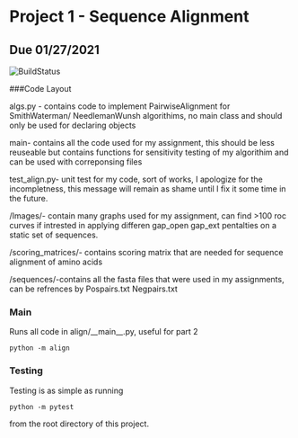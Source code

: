 # Project 1 - Sequence Alignment
## Due 01/27/2021


![BuildStatus](https://github.com/MiguelGuardado/Guardado_Miguel_BMI203_HW1/workflows/HW1/badge.svg?event=push)

###Code Layout

algs.py - contains code to implement PairwiseAlignment for SmithWaterman/ NeedlemanWunsh algorithims, no main class and 
should only be used for declaring objects

main- contains all the code used for my assignment, this should be less reuseable but contains functions for sensitivity 
testing of my algorithim and can be used with correponsing files

test_align.py- unit test for my code, sort of works, I apologize for the incompletness, this message will remain as 
shame until I fix it some time in the future. 

/Images/- contain many graphs used for my assignment, can find >100 roc curves if intrested in applying differen gap_open
gap_ext pentalties on a static set of sequences.

/scoring_matrices/- contains scoring matrix that are needed for sequence alignment of amino acids

/sequences/-contains all the fasta files that were used in my assignments, can be refrences by Pospairs.txt
Negpairs.txt


### Main
Runs all code in align/\_\_main\_\_.py, useful for part 2
```
python -m align
```

### Testing
Testing is as simple as running
```
python -m pytest
```
from the root directory of this project.

